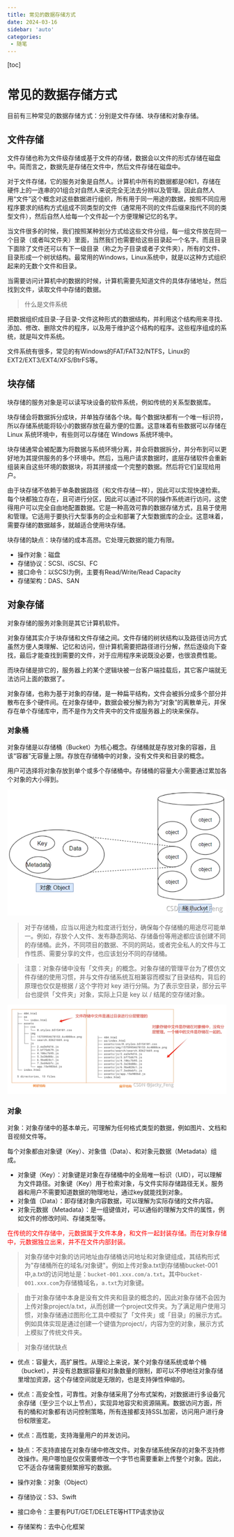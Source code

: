 ```yaml
---
title: 常见的数据存储方式
date: 2024-03-16
sidebar: 'auto'
categories: 
 - 随笔
---
```


[toc]

# 常见的数据存储方式

目前有三种常见的数据存储方式：分别是文件存储、块存储和对象存储。

## 文件存储

文件存储也称为文件级存储或基于文件的存储，数据会以文件的形式存储在磁盘中。简而言之，数据先是存储在文件中，然后文件存储在磁盘中。

对于文件存储，它的服务对象是自然人。计算机中所有的数据都是0和1，存储在硬件上的一连串的01组合对自然人来说完全无法去分辨以及管理。因此自然人用“文件”这个概念对这些数据进行组织，所有用于同一用途的数据，按照不同应用程序要求的结构方式组成不同类型的文件（通常用不同的文件后缀来指代不同的类型文件），然后自然人给每一个文件起一个方便理解记忆的名字。

当文件很多的时候，我们按照某种划分方式给这些文件分组，每一组文件放在同一个目录（或者叫文件夹）里面，当然我们也需要给这些目录起一个名字。而且目录下面除了文件还可以有下一级目录（称之为子目录或者子文件夹），所有的文件、目录形成一个树状结构。最常用的Windows，Linux系统中，就是以这种方式组织起来的无数个文件和目录。

当需要访问计算机中的数据的时候，计算机需要先知道文件的具体存储地址，然后找到文件，读取文件中存储的数据。

> 什么是文件系统

把数据组织成目录-子目录-文件这种形式的数据结构，并利用这个结构用来寻找、添加、修改、删除文件的程序，以及用于维护这个结构的程序。这些程序组成的系统，就是叫文件系统。

文件系统有很多，常见的有Windows的FAT/FAT32/NTFS，Linux的EXT2/EXT3/EXT4/XFS/BtrFS等。


## 块存储

块存储的服务对象是可以读写块设备的软件系统，例如传统的关系型数据库。

块存储会将数据拆分成块，并单独存储各个块。每个数据块都有一个唯一标识符，所以存储系统能将较小的数据存放在最方便的位置。这意味着有些数据可以存储在 Linux 系统环境中，有些则可以存储在 Windows 系统环境中。

块存储通常会被配置为将数据与系统环境分离，并会将数据拆分，并分布到可以更好地为其提供服务的多个环境中。然后，当用户请求数据时，底层存储软件会重新组装来自这些环境的数据块，将其拼接成一个完整的数据。然后将它们呈现给用户。

由于块存储不依赖于单条数据路径（和文件存储一样），因此可以实现快速检索。每个块都独立存在，且可进行分区，因此可以通过不同的操作系统进行访问，这使得用户可以完全自由地配置数据。它是一种高效可靠的数据存储方式，且易于使用和管理。它适用于要执行大型事务的企业和部署了大型数据库的企业。这意味着，需要存储的数据越多，就越适合使用块存储。

块存储的缺点：块存储的成本高昂。它处理元数据的能力有限。

- 操作对象：磁盘
- 存储协议：SCSI、iSCSI、FC
- 接口命令：以SCSI为例，主要有Read/Write/Read Capacity
- 存储架构：DAS、SAN


## 对象存储

对象存储的服务对象则是其它计算机软件。

对象存储其实介于块存储和文件存储之间。文件存储的树状结构以及路径访问方式虽然方便人类理解、记忆和访问，但计算机需要把路径进行分解，然后逐级向下查找，最后才能查找到需要的文件，对于应用程序来说既没必要，也很浪费性能。

而块存储是排它的，服务器上的某个逻辑块被一台客户端挂载后，其它客户端就无法访问上面的数据了。

对象存储，也称为基于对象的存储，是一种扁平结构，文件会被拆分成多个部分并散布在多个硬件间。在对象存储中，数据会被分解为称为“对象”的离散单元，并保存在单个存储库中，而不是作为文件夹中的文件或服务器上的块来保存。

### 对象桶

对象存储是以存储桶（Bucket）为核心概念。存储桶就是存放对象的容器，且该“容器”无容量上限。存放在存储桶中的对象，没有文件夹和目录的概念。

用户可选择将对象存放到单个或多个存储桶中。存储桶的容量大小需要通过累加各个对象的大小得到。

![blog_20240316005348.png](../blog_img/blog_20240316005348.png)

>对于存储桶，应当以用途为粒度进行划分，确保每个存储桶的用途尽可能单一。例如，存放个人文件、发布静态网站、存储备份等用途都应该创建不同的存储桶。此外，不同项目的数据、不同的网站，或者完全私人的文件与工作性质、需要分享的文件，也应该划分不同的存储桶。

>注意：对象存储中没有「文件夹」的概念。对象存储的管理平台为了模仿文件存储的使用习惯，并与文件存储系统互相兼容而模拟了目录结构，背后的原理也仅仅是根据 / 这个字符对 key 进行分隔。为了表示空目录，部分云平台也提供「文件夹」对象，实际上只是 key 以 / 结尾的空存储对象。

![blog_20240316010651.png](../blog_img/blog_20240316010651.png)

### 对象

对象：对象存储中的基本单元，可理解为任何格式类型的数据，例如图片、文档和音视频文件等。

每个对象都由对象键（Key）、对象值（Data）、和对象元数据（Metadata）组成。
- 对象键（Key）：对象键是对象在存储桶中的全局唯一标识（UID），可以理解为文件路径。对象键（Key）用于检索对象，与文件实际存储路径无关。服务器和用户不需要知道数据的物理地址，通过key就能找到对象。
- 对象值（Data）：即存储对象内容数据，可以理解为实际存储的文件内容。
- 对象元数据（Metadata）：是一组键值对，可以通俗的理解为文件的属性，例如文件的修改时间、存储类型等。

<span style="color: red;">在传统的文件存储中，元数据属于文件本身，和文件一起封装存储。而在对象存储中，元数据独立出来，并不在文件内部封装。</span>

> 对象存储中对象的访问地址由存储桶访问地址和对象键组成，其结构形式为"存储桶所在的域名/对象键"。例如上传对象a.txt到存储桶bucket-001中,a.txt的访问地址是：`bucket-001.xxx.com/a.txt`。其中`bucket-001.xxx.com`为存储桶域名，`a.txt`为对象键。

> 由于对象存储中本身是没有文件夹和目录的概念的，因此对象存储不会因为上传对象project/a.txt，从而创建一个project文件夹。为了满足用户使用习惯，对象存储通过图形化工具中模拟了「文件夹」或「目录」的展示方式。例如具体实现是通过创建一个键值为project/，内容为空的对象，展示方式上模拟了传统文件夹。

> 对象存储优缺点
- 优点：容量大，高扩展性。从理论上来说，某个对象存储系统或单个桶（bucket），并没有总数据容量和对象数量的限制，即可以不停地往对象存储里增加资源，这个存储空间就是无限的，也是支持弹性伸缩的。
- 优点：高安全性，可靠性。对象存储采用了分布式架构，对数据进行多设备冗余存储（至少三个以上节点），实现异地容灾和资源隔离。数据访问方面，所有的桶和对象都有访问控制策略，所有连接都支持SSL加密，访问用户进行身份权限鉴定。
- 优点：高性能，支持海量用户的并发访问。

- 缺点：不支持直接在对象存储中修改文件。对象存储系统保存的对象不支持修改操作。用户哪怕是仅仅需要修改一个字节也需要重新上传整个对象。因此，它不适合存储需要频繁擦写的数据。

- 操作对象：对象（Object）
- 存储协议：S3、Swift
- 接口命令：主要有PUT/GET/DELETE等HTTP请求协议
- 存储架构：去中心化框架

